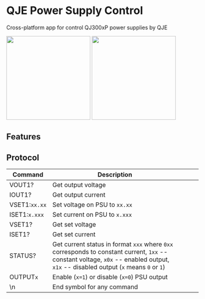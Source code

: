 # QJE Power Supply Control

Cross-platform app for control QJ300xP power supplies by QJE

<p float="left">
  <img src="https://imgur.com/VShvCgV.png" width="220" />
  <img src="https://imgur.com/A3bu1XU.png" width="220" />
</p>

## Features

## Protocol

| Command       | Description                                                                                                                                                                            |   |   |   |
|---------------|----------------------------------------------------------------------------------------------------------------------------------------------------------------------------------------|---|---|---|
| VOUT1?        | Get output voltage                                                                                                                                                                     |   |   |   |
| IOUT1?        | Get output current                                                                                                                                                                     |   |   |   |
| VSET1:`xx.xx` | Set voltage on PSU to `xx.xx`                                                                                                                                                          |   |   |   |
| ISET1:`x.xxx` | Set current on PSU to `x.xxx`                                                                                                                                                          |   |   |   |
| VSET1?        | Get set voltage                                                                                                                                                                        |   |   |   |
| ISET1?        | Get set current                                                                                                                                                                        |   |   |   |
| STATUS?       | Get current status in format `xxx` where  `0xx` corresponds to constant current,  `1xx` -- constant voltage, `x0x` -- enabled output,  `x1x` -- disabled output (`x` means `0` or `1`) |   |   |   |
| OUTPUT`x`     | Enable (`x=1`) or disable (`x=0`) PSU output                                                                                                                                           |   |   |   |
| \n            | End symbol for any command                                                                                                                                                             |   |   |   |
